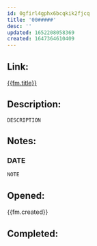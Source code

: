 ```yaml
---
id: 0gfirl4gphx6bcqkik2fjcq
title: '00#####'
desc: ''
updated: 1652208058369
created: 1647364610409
---
```

## Link:
[{{fm.title}}]()  

## Description:  
```
DESCRIPTION
```
## Notes:
### DATE
```
NOTE
```

## Opened: 
{{fm.created}} 
## Completed:
